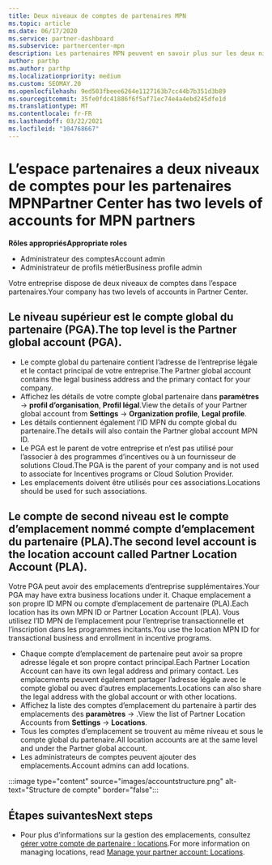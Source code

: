 ```yaml
---
title: Deux niveaux de comptes de partenaires MPN
ms.topic: article
ms.date: 06/17/2020
ms.service: partner-dashboard
ms.subservice: partnercenter-mpn
description: Les partenaires MPN peuvent en savoir plus sur les deux niveaux de comptes dans l’espace partenaires, le compte global partenaire (PGA) et le compte d’emplacement du partenaire (PLA).
author: parthp
ms.author: parthp
ms.localizationpriority: medium
ms.custom: SEOMAY.20
ms.openlocfilehash: 9ed503fbeee6264e1127163b7cc44b7b351d3b89
ms.sourcegitcommit: 35fe0fdc41886f6f5af71ec74e4a4ebd245dfe1d
ms.translationtype: MT
ms.contentlocale: fr-FR
ms.lasthandoff: 03/22/2021
ms.locfileid: "104768667"
---
```

# <a name="partner-center-has-two-levels-of-accounts-for-mpn-partners"></a><span data-ttu-id="c777c-103">L’espace partenaires a deux niveaux de comptes pour les partenaires MPN</span><span class="sxs-lookup"><span data-stu-id="c777c-103">Partner Center has two levels of accounts for MPN partners</span></span>


<span data-ttu-id="c777c-104">**Rôles appropriés**</span><span class="sxs-lookup"><span data-stu-id="c777c-104">**Appropriate roles**</span></span>

- <span data-ttu-id="c777c-105">Administrateur des comptes</span><span class="sxs-lookup"><span data-stu-id="c777c-105">Account admin</span></span>
- <span data-ttu-id="c777c-106">Administrateur de profils métier</span><span class="sxs-lookup"><span data-stu-id="c777c-106">Business profile admin</span></span>


<span data-ttu-id="c777c-107">Votre entreprise dispose de deux niveaux de comptes dans l’espace partenaires.</span><span class="sxs-lookup"><span data-stu-id="c777c-107">Your company has two levels of accounts in Partner Center.</span></span>

## <a name="the-top-level-is-the-partner-global-account-pga"></a><span data-ttu-id="c777c-108">Le niveau supérieur est le compte global du partenaire (PGA).</span><span class="sxs-lookup"><span data-stu-id="c777c-108">The top level is the Partner global account (PGA).</span></span>

- <span data-ttu-id="c777c-109">Le compte global du partenaire contient l’adresse de l’entreprise légale et le contact principal de votre entreprise.</span><span class="sxs-lookup"><span data-stu-id="c777c-109">The Partner global account contains the legal business address and the primary contact for your company.</span></span> 
- <span data-ttu-id="c777c-110">Affichez les détails de votre compte global partenaire dans **paramètres**  ->  **profil d’organisation**, **Profil légal**.</span><span class="sxs-lookup"><span data-stu-id="c777c-110">View the details of your Partner global account from **Settings** -> **Organization profile**, **Legal profile**.</span></span>
- <span data-ttu-id="c777c-111">Les détails contiennent également l’ID MPN du compte global du partenaire.</span><span class="sxs-lookup"><span data-stu-id="c777c-111">The details will also contain the Partner global account MPN ID.</span></span> 
- <span data-ttu-id="c777c-112">Le PGA est le parent de votre entreprise et n’est pas utilisé pour l’associer à des programmes d’incentives ou à un fournisseur de solutions Cloud.</span><span class="sxs-lookup"><span data-stu-id="c777c-112">The PGA is the parent of your company and is not used to associate for Incentives programs or Cloud Solution Provider.</span></span> 
- <span data-ttu-id="c777c-113">Les emplacements doivent être utilisés pour ces associations.</span><span class="sxs-lookup"><span data-stu-id="c777c-113">Locations should be used for such associations.</span></span>

## <a name="the-second-level-account-is-the-location-account-called-partner-location-account-pla"></a><span data-ttu-id="c777c-114">Le compte de second niveau est le compte d’emplacement nommé compte d’emplacement du partenaire (PLA).</span><span class="sxs-lookup"><span data-stu-id="c777c-114">The second level account is the location account called Partner Location Account (PLA).</span></span>

<span data-ttu-id="c777c-115">Votre PGA peut avoir des emplacements d’entreprise supplémentaires.</span><span class="sxs-lookup"><span data-stu-id="c777c-115">Your PGA may have extra business locations under it.</span></span> <span data-ttu-id="c777c-116">Chaque emplacement a son propre ID MPN ou compte d’emplacement de partenaire (PLA).</span><span class="sxs-lookup"><span data-stu-id="c777c-116">Each location has its own MPN ID or Partner Location Account (PLA).</span></span> <span data-ttu-id="c777c-117">Vous utilisez l’ID MPN de l’emplacement pour l’entreprise transactionnelle et l’inscription dans les programmes incitants.</span><span class="sxs-lookup"><span data-stu-id="c777c-117">You use the location MPN ID for transactional business and enrollment in incentive programs.</span></span>

- <span data-ttu-id="c777c-118">Chaque compte d’emplacement de partenaire peut avoir sa propre adresse légale et son propre contact principal.</span><span class="sxs-lookup"><span data-stu-id="c777c-118">Each Partner Location Account can have its own legal address and primary contact.</span></span> <span data-ttu-id="c777c-119">Les emplacements peuvent également partager l’adresse légale avec le compte global ou avec d’autres emplacements.</span><span class="sxs-lookup"><span data-stu-id="c777c-119">Locations can also share the legal address with the global account or with other locations.</span></span>
- <span data-ttu-id="c777c-120">Affichez la liste des comptes d’emplacement du partenaire à partir des emplacements des **paramètres**  ->  .</span><span class="sxs-lookup"><span data-stu-id="c777c-120">View the list of Partner Location Accounts from **Settings** -> **Locations**.</span></span>
- <span data-ttu-id="c777c-121">Tous les comptes d’emplacement se trouvent au même niveau et sous le compte global du partenaire.</span><span class="sxs-lookup"><span data-stu-id="c777c-121">All location accounts are at the same level and under the Partner global account.</span></span>
- <span data-ttu-id="c777c-122">Les administrateurs de comptes peuvent ajouter des emplacements.</span><span class="sxs-lookup"><span data-stu-id="c777c-122">Account admins can add locations.</span></span>

:::image type="content" source="images/accountstructure.png" alt-text="Structure de compte" border="false":::

## <a name="next-steps"></a><span data-ttu-id="c777c-124">Étapes suivantes</span><span class="sxs-lookup"><span data-stu-id="c777c-124">Next steps</span></span>

- <span data-ttu-id="c777c-125">Pour plus d’informations sur la gestion des emplacements, consultez [gérer votre compte de partenaire : locations](manage-locations.md).</span><span class="sxs-lookup"><span data-stu-id="c777c-125">For more information on managing locations, read [Manage your partner account: Locations](manage-locations.md).</span></span>
